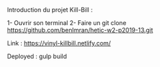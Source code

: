 Introduction du projet Kill-Bill : 

1- Ouvrir son terminal 
2- Faire un git clone https://github.com/benImran/hetic-w2-p2019-13.git

Link : https://vinyl-killbill.netlify.com/

Deployed : gulp build
